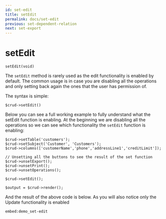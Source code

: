 ```yaml
---
id: set-edit
title: setEdit
permalink: docs/set-edit
previous: set-dependent-relation
next: set-export
---
```


# setEdit


<pre><code class="language-php">setEdit(void)</code></pre>
The <code>setEdit</code> method is rarely used as the edit functionality is enabled by default. The common usage is in case you are disabling all the operations and only setting back again the ones that the user has permission of.

The syntax is simple:
<pre><code class="language-php">$crud->setEdit()</code></pre>

Below you can see a full working example to fully understand what the setEdit function is enabling. At the beginning we are disabling all the operations so we can see which functionality the <code>setEdit</code> function is enabling:

<pre><code class="language-php">$crud->setTable('customers');
$crud->setSubject('Customer', 'Customers');
$crud->columns(['customerName','phone','addressLine1','creditLimit']);

// Unsetting all the buttons to see the result of the set function
$crud->unsetExport();
$crud->unsetPrint();
$crud->unsetOperations();

$crud->setEdit();

$output = $crud->render();</code></pre>

And the result of the above code is below. As you will also notice only the Update functionality is enabled

`embed:demo_set-edit`